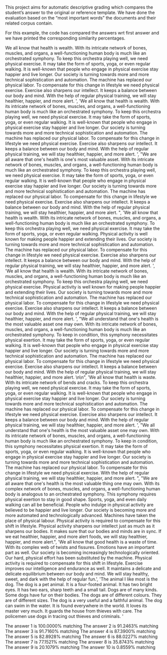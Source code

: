 This project aims for automatic descriptive grading which compares the student’s answer to the original or reference template. We have done the evaluation based on the “most important words” the documents and their related corpus contain.

For this example, the code has compared the answers wrt first answer and we have printed the corresponding similarity percentages.

We all know that health is wealth. With its intricate network of bones, muscles, and organs, a well-functioning human body is much like an orchestrated symphony. To keep this orchestra playing well, we need physical exercise. It may take the form of sports, yoga, or even regular walking. It is well-known that people who engage in physical exercise stay happier and live longer. Our society is turning towards more and more technical sophistication and automation. The machine has replaced our physical labor. To compensate for this change in lifestyle we need physical exercise. Exercise also sharpens our intellect. It keeps a balance between our body and mind. With the help of regular physical training, we will stay healthier, happier, and more alert. ',
 'We all know that health is wealth. With its intricate network of bones, muscles, and organs, a well-functioning human body is much like an orchestrated symphony. To keep this orchestra playing well, we need physical exercise. It may take the form of sports, yoga, or even regular walking. It is well-known that people who engage in physical exercise stay happier and live longer. Our society is turning towards more and more technical sophistication and automation. The machine has replaced our physical labor. To compensate for this change in lifestyle we need physical exercise. Exercise also sharpens our intellect. It keeps a balance between our body and mind. With the help of regular physical training, we will stay healthier, happier, and more alert. ',
 "We are all aware that one's health is one's most valuable asset. With its intricate network of bones, muscles, and organs, a well-functioning human body is much like an orchestrated symphony. To keep this orchestra playing well, we need physical exercise. It may take the form of sports, yoga, or even regular walking. It is well-known that people who engage in physical exercise stay happier and live longer. Our society is turning towards more and more technical sophistication and automation. The machine has replaced our physical labor. To compensate for this change in lifestyle we need physical exercise. Exercise also sharpens our intellect. It keeps a balance between our body and mind. With the help of regular physical training, we will stay healthier, happier, and more alert. ",
 'We all know that health is wealth. With its intricate network of bones, muscles, and organs, a well-functioning human body is much like an orchestrated symphony. To keep this orchestra playing well, we need physical exercise. It may take the form of sports, yoga, or even regular walking. Physical activity is well known for making people happier and extending their lives. Our society is turning towards more and more technical sophistication and automation. The machine has replaced our physical labor. To compensate for this change in lifestyle we need physical exercise. Exercise also sharpens our intellect. It keeps a balance between our body and mind. With the help of regular physical training, we will stay healthier, happier, and more alert. ',
 'We all know that health is wealth. With its intricate network of bones, muscles, and organs, a well-functioning human body is much like an orchestrated symphony. To keep this orchestra playing well, we need physical exercise. Physical activity is well known for making people happier and extending their lives. Our society is turning towards more and more technical sophistication and automation. The machine has replaced our physical labor. To compensate for this change in lifestyle we need physical exercise. Exercise also sharpens our intellect. It keeps a balance between our body and mind. With the help of regular physical training, we will stay healthier, happier, and more alert. ',
 "We all understand that one's health is the most valuable asset one may own. With its intricate network of bones, muscles, and organs, a well-functioning human body is much like an orchestrated symphony. To keep in condition, this symphony necessitates physical exertion. It may take the form of sports, yoga, or even regular walking. It is well-known that people who engage in physical exercise stay happier and live longer. Our society is turning towards more and more technical sophistication and automation. The machine has replaced our physical labor. To compensate for this change in lifestyle we need physical exercise. Exercise also sharpens our intellect. It keeps a balance between our body and mind. With the help of regular physical training, we will stay healthier, happier, and more alert. \n\n",
 'We all know that health is waste. With its intricate network of bends and cracks. To keep this orchestra playing well, we need physical exercise. It may take the form of sports, yoga, or even regular walking. It is well-known that people who engage in physical exercise stay happier and live longer. Our society is turning towards more and more technical sophistication and automation. The machine has replaced our physical labor. To compensate for this change in lifestyle we need physical exercise. Exercise also sharpens our intellect. It keeps a balance between our body and mind. With the help of regular physical training, we will stay healthier, happier, and more alert. ',
 "We all understand that one's health is the most valuable asset one may own. With its intricate network of bones, muscles, and organs, a well-functioning human body is much like an orchestrated symphony. To keep in condition, this symphony necessitates physical exertion. It may take the form of sports, yoga, or even regular walking. It is well-known that people who engage in physical exercise stay happier and live longer. Our society is turning towards more and more technical sophistication and automation. The machine has replaced our physical labor. To compensate for this change in lifestyle we need physical exercise. With the help of regular physical training, we will stay healthier, happier, and more alert. ",
 "We are all aware that one's health is the most valuable thing one may own. With its complex network of bones, muscles, and organs, a well-functioning human body is analogous to an orchestrated symphony. This symphony requires physical exertion to stay in good shape. Sports, yoga, and even daily walking can all be beneficial. People who indulge in physical activity are believed to be happier and live longer. Our society is becoming more and more automated and technologically advanced. Machines have taken the place of physical labour. Physical activity is required to compensate for this shift in lifestyle. Physical activity sharpens our intellect just as much as it sharpens our bodies. It makes sure that our bodies and minds are in sync. If we eat healthier, happier, and more alert foods, we will stay healthier, happier, and more alert.",
 'We all know that good health is a waste of time. With its complex web of twists and fissures. Emotions have an important part as well. Our society is becoming increasingly technologically oriented. Our hard, physical effort has been substituted by the machine. Physical activity is required to compensate for this shift in lifestyle. Exercise improves our intelligence and endurance as well. It maintains a delicate and delicate equilibrium between our body and mind. We will stay healthy, sweet, and dark with the help of regular fun.',
 'The animal I like most is the dog. The dog is a pet animal. It is a four-footed animal. It has two bright eyes. It has two ears, sharp teeth and a small tail. Dogs are of many kinds. Some dogs have fur on their bodies. The dogs are of different colours. They are of different sizes. The dog is a very useful and a faithful animal. The dog can swim in the water. It is found everywhere in the world. It loves its master very much. It guards the house from thieves with care. The policemen use dogs in tracing out thieves and criminals. '

 The answer 1 is 100.0000% matching
The answer 2 is 91.2463% matching
The answer 3 is 91.7160% matching
The answer 4 is 87.3900% matching
The answer 5 is 82.8928% matching
The answer 6 is 88.0227% matching
The answer 7 is 77.1521% matching
The answer 8 is 35.8743% matching
The answer 9 is 20.1079% matching
The answer 10 is 0.8559% matching


